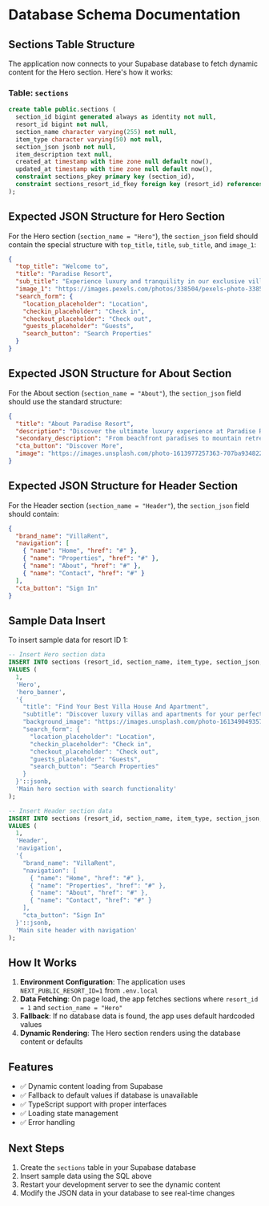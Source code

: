 # Database Schema Documentation

## Sections Table Structure

The application now connects to your Supabase database to fetch dynamic content for the Hero section. Here's how it works:

### Table: `sections`

```sql
create table public.sections (
  section_id bigint generated always as identity not null,
  resort_id bigint not null,
  section_name character varying(255) not null,
  item_type character varying(50) not null,
  section_json jsonb not null,
  item_description text null,
  created_at timestamp with time zone null default now(),
  updated_at timestamp with time zone null default now(),
  constraint sections_pkey primary key (section_id),
  constraint sections_resort_id_fkey foreign key (resort_id) references resorts (id) on delete cascade
);
```

## Expected JSON Structure for Hero Section

For the Hero section (`section_name = "Hero"`), the `section_json` field should contain the special structure with `top_title`, `title`, `sub_title`, and `image_1`:

```json
{
  "top_title": "Welcome to",
  "title": "Paradise Resort", 
  "sub_title": "Experience luxury and tranquility in our exclusive villas",
  "image_1": "https://images.pexels.com/photos/338504/pexels-photo-338504.jpeg",
  "search_form": {
    "location_placeholder": "Location",
    "checkin_placeholder": "Check in",
    "checkout_placeholder": "Check out",
    "guests_placeholder": "Guests",
    "search_button": "Search Properties"
  }
}
```

## Expected JSON Structure for About Section

For the About section (`section_name = "About"`), the `section_json` field should use the standard structure:

```json
{
  "title": "About Paradise Resort",
  "description": "Discover the ultimate luxury experience at Paradise Resort. Our carefully curated collection features the world's most spectacular villas, each offering unparalleled comfort and breathtaking views.",
  "secondary_description": "From beachfront paradises to mountain retreats, we provide extraordinary experiences that exceed expectations. Every property is hand-selected for its unique character and exceptional quality.",
  "cta_button": "Discover More",
  "image": "https://images.unsplash.com/photo-1613977257363-707ba9348227?ixlib=rb-4.0.3&auto=format&fit=crop&w=2070&q=80"
}
```

## Expected JSON Structure for Header Section

For the Header section (`section_name = "Header"`), the `section_json` field should contain:

```json
{
  "brand_name": "VillaRent",
  "navigation": [
    { "name": "Home", "href": "#" },
    { "name": "Properties", "href": "#" },
    { "name": "About", "href": "#" },
    { "name": "Contact", "href": "#" }
  ],
  "cta_button": "Sign In"
}
```

## Sample Data Insert

To insert sample data for resort ID 1:

```sql
-- Insert Hero section data
INSERT INTO sections (resort_id, section_name, item_type, section_json, item_description) 
VALUES (
  1, 
  'Hero', 
  'hero_banner',
  '{
    "title": "Find Your Best Villa House And Apartment",
    "subtitle": "Discover luxury villas and apartments for your perfect getaway",
    "background_image": "https://images.unsplash.com/photo-1613490493576-7fde63acd811?ixlib=rb-4.0.3&auto=format&fit=crop&w=2071&q=80",
    "search_form": {
      "location_placeholder": "Location",
      "checkin_placeholder": "Check in",
      "checkout_placeholder": "Check out",
      "guests_placeholder": "Guests",
      "search_button": "Search Properties"
    }
  }'::jsonb,
  'Main hero section with search functionality'
);

-- Insert Header section data
INSERT INTO sections (resort_id, section_name, item_type, section_json, item_description) 
VALUES (
  1, 
  'Header', 
  'navigation',
  '{
    "brand_name": "VillaRent",
    "navigation": [
      { "name": "Home", "href": "#" },
      { "name": "Properties", "href": "#" },
      { "name": "About", "href": "#" },
      { "name": "Contact", "href": "#" }
    ],
    "cta_button": "Sign In"
  }'::jsonb,
  'Main site header with navigation'
);
```

## How It Works

1. **Environment Configuration**: The application uses `NEXT_PUBLIC_RESORT_ID=1` from `.env.local`
2. **Data Fetching**: On page load, the app fetches sections where `resort_id = 1` and `section_name = "Hero"`
3. **Fallback**: If no database data is found, the app uses default hardcoded values
4. **Dynamic Rendering**: The Hero section renders using the database content or defaults

## Features

- ✅ Dynamic content loading from Supabase
- ✅ Fallback to default values if database is unavailable
- ✅ TypeScript support with proper interfaces
- ✅ Loading state management
- ✅ Error handling

## Next Steps

1. Create the `sections` table in your Supabase database
2. Insert sample data using the SQL above
3. Restart your development server to see the dynamic content
4. Modify the JSON data in your database to see real-time changes
